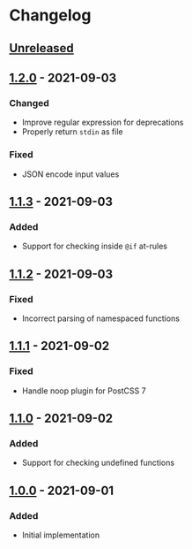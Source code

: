 # Changelog

## [Unreleased][]

## [1.2.0][] - 2021-09-03

### Changed

-   Improve regular expression for deprecations
-   Properly return `stdin` as file

### Fixed

-   JSON encode input values

## [1.1.3][] - 2021-09-03

### Added

-   Support for checking inside `@if` at-rules

## [1.1.2][] - 2021-09-03

### Fixed

-   Incorrect parsing of namespaced functions

## [1.1.1][] - 2021-09-02

### Fixed

-   Handle noop plugin for PostCSS 7

## [1.1.0][] - 2021-09-02

### Added

-   Support for checking undefined functions

## [1.0.0][] - 2021-09-01

### Added

-   Initial implementation

[unreleased]: https://github.com/niksy/sass-render-errors/compare/v1.0.0...HEAD
[1.0.0]: https://github.com/niksy/sass-render-errors/tree/v1.0.0
[unreleased]: https://github.com/niksy/sass-render-errors/compare/v1.1.0...HEAD
[1.1.0]: https://github.com/niksy/sass-render-errors/tree/v1.1.0
[unreleased]: https://github.com/niksy/sass-render-errors/compare/v1.1.1...HEAD
[1.1.1]: https://github.com/niksy/sass-render-errors/tree/v1.1.1
[unreleased]: https://github.com/niksy/sass-render-errors/compare/v1.1.2...HEAD
[1.1.2]: https://github.com/niksy/sass-render-errors/tree/v1.1.2
[unreleased]: https://github.com/niksy/sass-render-errors/compare/v1.1.3...HEAD
[1.1.3]: https://github.com/niksy/sass-render-errors/tree/v1.1.3
[unreleased]: https://github.com/niksy/sass-render-errors/compare/v1.2.0...HEAD
[1.2.0]: https://github.com/niksy/sass-render-errors/tree/v1.2.0
